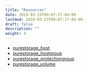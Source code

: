 ```yaml
---
title: "Resources"
date: 2019-03-23T09:07:17-04:00
lastmod: 2019-03-23T09:07:17-04:00
draft: false
description: ""
weight: 4
---
```


+ [purestorage_host](/resources/purestorage_host/)
+ [purestorage_hostgroup](/resources/purestorage_hostgroup/)
+ [purestorage_protectiongroup](/resources/purestorage_protectiongroup/)
+ [purestorage_volume](/resources/purestorage_volume/)
